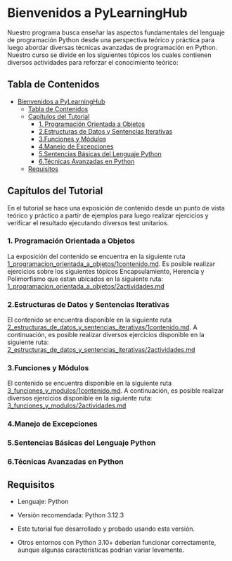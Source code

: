 # Bienvenidos a PyLearningHub

Nuestro programa busca enseñar las aspectos fundamentales del lenguaje de programación Python desde una perspectiva teórico y práctica para luego abordar diversas técnicas avanzadas de programación en Python.
Nuestro curso se divide en los siguientes tópicos los cuales contienen diversos actividades para reforzar el conocimiento teórico:

## Tabla de Contenidos

- [Bienvenidos a PyLearningHub](#bienvenidos-a-pylearninghub)
  - [Tabla de Contenidos](#tabla-de-contenidos)
  - [Capítulos del Tutorial](#capítulos-del-tutorial)
    - [1. Programación Orientada a Objetos](#1-programación-orientada-a-objetos)
    - [2.Estructuras de Datos y Sentencias Iterativas](#2estructuras-de-datos-y-sentencias-iterativas)
    - [3.Funciones y Módulos](#3funciones-y-módulos)
    - [4.Manejo de Excepciones](#4manejo-de-excepciones)
    - [5.Sentencias Básicas del Lenguaje Python](#5sentencias-básicas-del-lenguaje-python)
    - [6.Técnicas Avanzadas en Python](#6técnicas-avanzadas-en-python)
  - [Requisitos](#requisitos)

## Capítulos del Tutorial

En el tutorial se hace una exposición de contenido desde un punto de vista teórico y práctico a partir de ejemplos para luego realizar ejercicios y verificar el resultado ejecutando diversos test unitarios.

### 1. Programación Orientada a Objetos

La exposición del contenido se encuentra en la siguiente ruta [1_programacion_orientada_a_objetos/1contenido.md](./1_programacion_orientada_a_objetos/1contenido.md). Es posible realizar ejercicios sobre los siguientes tópicos Encapsulamiento, Herencia y Polimorfismo que estan ubicados en la siguiente ruta: [1_programacion_orientada_a_objetos/2actividades.md](./1_programacion_orientada_a_objetos/2actividades.md)

### 2.Estructuras de Datos y Sentencias Iterativas

El contenido se encuentra disponible en la siguiente ruta [2_estructuras_de_datos_y_sentencias_iterativas/1contenido.md](./2_estructuras_de_datos_y_sentencias_iterativas/1contenido.md). A continuación, es posible realizar diversos ejercicios disponible en la siguiente ruta: [2_estructuras_de_datos_y_sentencias_iterativas/2actividades.md](./2_estructuras_de_datos_y_sentencias_iterativas/2actividades.md)

### 3.Funciones y Módulos

El contenido se encuentra disponible en la siguiente ruta [3_funciones_y_modulos/1contenido.md](./3_funciones_y_modulos/1contenido.md). A continuación, es posible realizar diversos ejercicios disponible en la siguiente ruta: [3_funciones_y_modulos/2actividades.md](./3_funciones_y_modulos/2actividades.md)

### 4.Manejo de Excepciones

### 5.Sentencias Básicas del Lenguaje Python

### 6.Técnicas Avanzadas en Python

## Requisitos

- Lenguaje: Python

- Versión recomendada: Python 3.12.3

- Este tutorial fue desarrollado y probado usando esta versión.

- Otros entornos con Python 3.10+ deberían funcionar correctamente, aunque algunas características podrían variar levemente.
